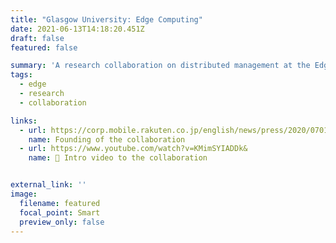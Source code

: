 ```yaml
---
title: "Glasgow University: Edge Computing"
date: 2021-06-13T14:18:20.451Z
draft: false
featured: false

summary: 'A research collaboration on distributed management at the Edge'
tags:
  - edge
  - research
  - collaboration

links:
  - url: https://corp.mobile.rakuten.co.jp/english/news/press/2020/0701_01/
    name: Founding of the collaboration
  - url: https://www.youtube.com/watch?v=KMimSYIADDk&
    name: 🎥 Intro video to the collaboration


external_link: ''
image:
  filename: featured
  focal_point: Smart
  preview_only: false
---
```

